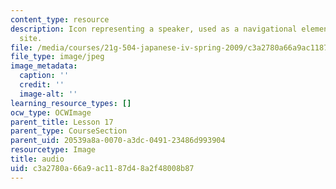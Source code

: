 ```yaml
---
content_type: resource
description: Icon representing a speaker, used as a navigational element on a course
  site.
file: /media/courses/21g-504-japanese-iv-spring-2009/c3a2780a66a9ac1187d48a2f48008b87_audio.jpg
file_type: image/jpeg
image_metadata:
  caption: ''
  credit: ''
  image-alt: ''
learning_resource_types: []
ocw_type: OCWImage
parent_title: Lesson 17
parent_type: CourseSection
parent_uid: 20539a8a-0070-a3dc-0491-23486d993904
resourcetype: Image
title: audio
uid: c3a2780a-66a9-ac11-87d4-8a2f48008b87
---
```

